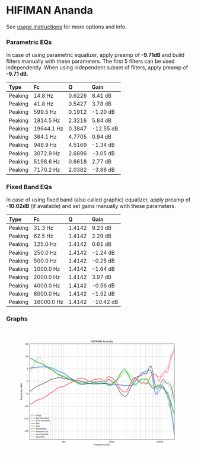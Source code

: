 # HIFIMAN Ananda
See [usage instructions](https://github.com/jaakkopasanen/AutoEq#usage) for more options and info.

### Parametric EQs
In case of using parametric equalizer, apply preamp of **-9.71dB** and build filters manually
with these parameters. The first 5 filters can be used independently.
When using independent subset of filters, apply preamp of **-9.71 dB**.

| Type    | Fc         |      Q | Gain      |
|:--------|:-----------|:-------|:----------|
| Peaking | 14.8 Hz    | 0.6226 | 8.41 dB   |
| Peaking | 41.8 Hz    | 0.5427 | 3.78 dB   |
| Peaking | 599.5 Hz   | 0.1912 | -1.20 dB  |
| Peaking | 1814.5 Hz  | 2.3216 | 5.84 dB   |
| Peaking | 19644.1 Hz | 0.3847 | -12.55 dB |
| Peaking | 364.1 Hz   | 4.7705 | 0.94 dB   |
| Peaking | 948.9 Hz   | 4.5169 | -1.34 dB  |
| Peaking | 3072.9 Hz  | 2.6896 | -3.05 dB  |
| Peaking | 5198.6 Hz  | 0.6618 | 2.77 dB   |
| Peaking | 7170.2 Hz  | 2.0382 | -3.88 dB  |

### Fixed Band EQs
In case of using fixed band (also called graphic) equalizer, apply preamp of **-10.02dB**
(if available) and set gains manually with these parameters.

| Type    | Fc         |      Q | Gain      |
|:--------|:-----------|:-------|:----------|
| Peaking | 31.3 Hz    | 1.4142 | 9.23 dB   |
| Peaking | 62.5 Hz    | 1.4142 | 2.29 dB   |
| Peaking | 125.0 Hz   | 1.4142 | 0.61 dB   |
| Peaking | 250.0 Hz   | 1.4142 | -1.24 dB  |
| Peaking | 500.0 Hz   | 1.4142 | -0.25 dB  |
| Peaking | 1000.0 Hz  | 1.4142 | -1.64 dB  |
| Peaking | 2000.0 Hz  | 1.4142 | 3.97 dB   |
| Peaking | 4000.0 Hz  | 1.4142 | -0.56 dB  |
| Peaking | 8000.0 Hz  | 1.4142 | -1.52 dB  |
| Peaking | 16000.0 Hz | 1.4142 | -10.42 dB |

### Graphs
![](./HIFIMAN%20Ananda.png)